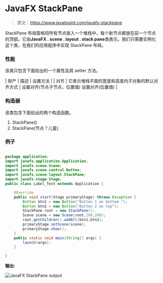 # JavaFX StackPane

> 原文：<https://www.javatpoint.com/javafx-stackpane>

StackPane 布局窗格将所有节点放入一个堆栈中，每个新节点都放在前一个节点的顶部。它由**JavaFX . scene . layout . stack pane**类表示。我们只需要实例化这个类，在我们的应用程序中实现 StackPane 布局。

### 性能

该类只包含下面给出的一个属性及其 setter 方法。

| 财产 | 描述 | 设置方法 |
| 对齐 | 它表示堆栈平面的宽度和高度内子对象的默认对齐方式 | 设置对齐(节点子节点，位置值)
设置对齐(位置值) |

### 构造器

该类包含下面给出的两个构造函数。

1.  StackPane()
2.  StackPane(节点？儿童)

### 例子

```java

package application;
import javafx.application.Application;
import javafx.scene.Scene;
import javafx.scene.control.Button;
import javafx.scene.layout.StackPane;
import javafx.stage.Stage;
public class Label_Test extends Application {

	@Override
	public void start(Stage primaryStage) throws Exception {
		Button btn1 = new Button("Button 1 on bottom ");
		Button btn2 = new Button("Button 2 on top");
		StackPane root = new StackPane();
		Scene scene = new Scene(root,200,200);
		root.getChildren().addAll(btn1,btn2);
		primaryStage.setScene(scene);
		primaryStage.show();
	}
	public static void main(String[] args) {
		launch(args);
	}

}

```

**输出:**

![JavaFX StackPane output](../img/6e3be86dd1dcb34fbc4359c2b2028fd5.png)